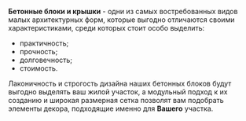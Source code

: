 
**Бетонные блоки и крышки** - одни из самых востребованных видов малых архитектурных форм, которые выгодно отличаются своими характеристиками, среди которых стоит особо выделить:
- практичность;
- прочность;
- долговечность;
- стоимость.

Лаконичность и строгость дизайна наших бетонных блоков будут выгодно выделять ваш жилой участок, а модульный подход к их созданию и широкая размерная сетка позволят вам подобрать элементы декора, подходящие именно для **Вашего** участка.